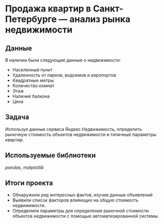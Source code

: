 # Продажа квартир в Санкт-Петербурге — анализ рынка недвижимости
## Данные
В наличии были следующие данные о недвижимости:
- Населенный пункт
- Удаленность от парков, водоемов и аэропортов
- Квадратные метры
- Количество комнат
- Этаж
- Наличие балкона
- Цена
## Задача
Используя данные сервиса Яндекс.Недвижимость, определить рыночную стоимость объектов недвижимости и типичные параметры квартир.
## Используемые библиотеки
*pandas, matplotlib*
## Итоги проекта
- Обнаружили ряд интересных фактов, изучив данные объявлений
- Выявили список факторов влияющих на общую стоимость недвижемости.
- Определили параметры для определения рыночной стоимости объектов недвижимости с помощью автоматизированной системы.
